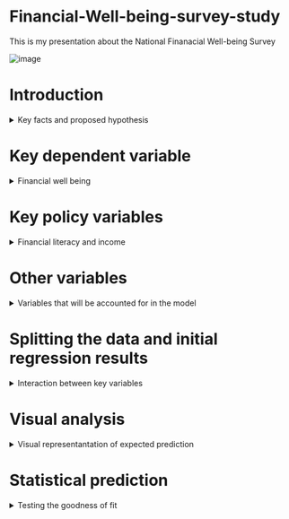 # Financial-Well-being-survey-study
This is my presentation about the National Finanacial Well-being Survey

![image](https://user-images.githubusercontent.com/74316333/99918044-98bc3880-2d14-11eb-9390-48670dd9bb20.png)

# Introduction
<details>
  <summary>Key facts and proposed hypothesis</summary>
  
The survey that I have analyzed for my project was developed in 2017 by the Consumer Financial Protection Bureau.

The total number of respondents in the survey is 6,394, with the main study being fielded in late 2016.

The main hypothesis that i will be testing in my research is that financial literacy is a better predictor of financial well being than income.
</details>


# Key dependent variable
<details>
  <summary>Financial well being</summary>
  
The key dependent variable that I will be observing is the Financial well being score
</details>

# Key policy variables
<details>
  <summary>Financial literacy and income</summary>
  
The key dependent variable that I will be observing is the Financial well being score
</details>

# Other variables
<details>
  <summary>Variables that will be accounted for in the model</summary>
  
The key dependent variable that I will be observing is the Financial well being score
</details>

# Splitting the data and initial regression results
<details>
  <summary>Interaction between key variables</summary>
  
The key dependent variable that I will be observing is the Financial well being score
</details>

# Visual analysis
<details>
  <summary>Visual representantation of expected prediction</summary>
  
The key dependent variable that I will be observing is the Financial well being score
</details>

# Statistical prediction
<details>
  <summary>Testing the goodness of fit</summary>
  
The key dependent variable that I will be observing is the Financial well being score
</details>
